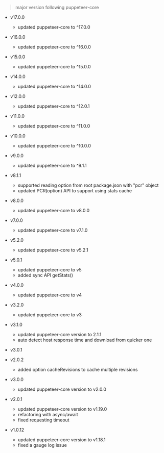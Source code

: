 > major version following puppeteer-core

+ v17.0.0
  - updated puppeteer-core to ^17.0.0

+ v16.0.0
  - updated puppeteer-core to ^16.0.0

+ v15.0.0
  - updated puppeteer-core to ^15.0.0

+ v14.0.0
  - updated puppeteer-core to ^14.0.0

+ v12.0.0
  - updated puppeteer-core to ^12.0.1

+ v11.0.0
  - updated puppeteer-core to ^11.0.0

+ v10.0.0
  - updated puppeteer-core to ^10.0.0

+ v9.0.0
  - updated puppeteer-core to ^9.1.1

+ v8.1.1
  - supported reading option from root package.json with "pcr" object
  - updated PCR(option) API to support using stats cache

+ v8.0.0
  - updated puppeteer-core to v8.0.0

+ v7.0.0
  - updated puppeteer-core to v7.1.0

+ v5.2.0
  - updated puppeteer-core to v5.2.1

+ v5.0.1
  - updated puppeteer-core to v5
  - added sync API getStats()

+ v4.0.0
  - updated puppeteer-core to v4

+ v3.2.0
  - updated puppeteer-core to v3

+ v3.1.0
  - updated puppeteer-core version to 2.1.1
  - auto detect host response time and download from quicker one

+ v3.0.1
+ v2.0.2
  - added option cacheRevisions to cache multiple revisions

+ v3.0.0
  - updated puppeteer-core version to v2.0.0

+ v2.0.1
  - updated puppeteer-core version to v1.19.0
  - refactoring with async/await
  - fixed requesting timeout

+ v1.0.12
  - updated puppeteer-core version to v1.18.1
  - fixed a gauge log issue
